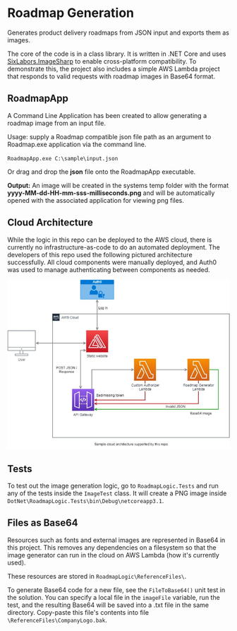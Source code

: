 # Roadmap Generation

Generates product delivery roadmaps from JSON input and exports them as images.

The core of the code is in a class library. It is written in .NET Core and uses [SixLabors.ImageSharp](https://docs.sixlabors.com/index.html) to enable cross-platform compatibility. To demonstrate this, the project also includes a simple AWS Lambda project that responds to valid requests with roadmap images in Base64 format.

## RoadmapApp

A Command Line Application has been created to allow generating a roadmap image from an input file.

Usage: supply a Roadmap compatible json file path as an argument to Roadmap.exe application via the command line. 

`RoadmapApp.exe C:\sample\input.json`

Or drag and drop the **json** file onto the RoadmapApp executable.

**Output:** An image will be created in the systems temp folder with the format **yyyy-MM-dd-HH-mm-sss-milliseconds.png** and will be automatically opened with the associated application for viewing png files. 

## Cloud Architecture

While the logic in this repo can be deployed to the AWS cloud, there is currently no infrastructure-as-code to do an automated deployment. The developers of this repo used the following pictured architecture successfully. All cloud components were manually deployed, and Auth0 was used to manage authenticating between components as needed.

![image](../architecture.jpg)

## Tests

To test out the image generation logic, go to `RoadmapLogic.Tests` and run any of the tests inside the `ImageTest` class. It will create a PNG image inside `DotNet\RoadmapLogic.Tests\bin\Debug\netcoreapp3.1`.

## Files as Base64

Resources such as fonts and external images are represented in Base64 in this project. This removes any dependencies on a filesystem so that the image generator can run in the cloud on AWS Lambda (how it's currently used).

These resources are stored in ```RoadmapLogic\ReferenceFiles\```.

To generate Base64 code for a new file, see the ```FileToBase64()``` unit test in the solution. You can specify a local file in the ```imageFile``` variable, run the test, and the resulting Base64 will be saved into a .txt file in the same directory. Copy-paste this file's contents into file ```\ReferenceFiles\CompanyLogo.bak```.
